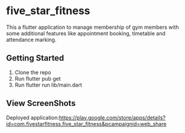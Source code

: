 # five_star_fitness

This a flutter application to manage membership of gym members with some additional features like appointment booking, timetable and attendance marking.

## Getting Started

1. Clone the repo
2. Run flutter pub get
3. Run flutter run lib/main.dart

## View ScreenShots

Deployed application:https://play.google.com/store/apps/details?id=com.fivestarfitness.five_star_fitness&pcampaignid=web_share
